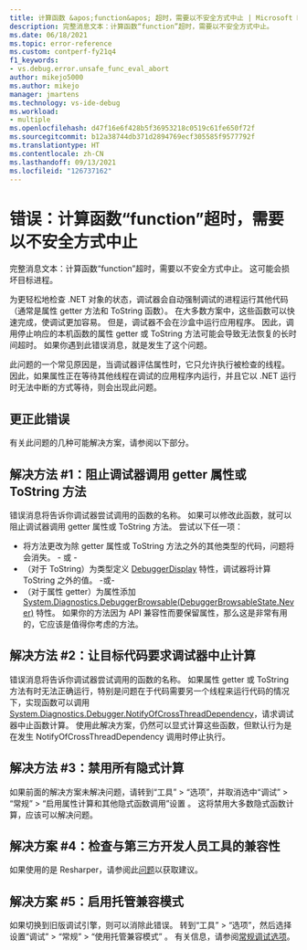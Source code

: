 ```yaml
---
title: 计算函数 &apos;function&apos; 超时，需要以不安全方式中止 | Microsoft Docs
description: 完整消息文本：计算函数“function”超时，需要以不安全方式中止。
ms.date: 06/18/2021
ms.topic: error-reference
ms.custom: contperf-fy21q4
f1_keywords:
- vs.debug.error.unsafe_func_eval_abort
author: mikejo5000
ms.author: mikejo
manager: jmartens
ms.technology: vs-ide-debug
ms.workload:
- multiple
ms.openlocfilehash: d47f16e6f428b5f36953218c0519c61fe650f72f
ms.sourcegitcommit: b12a38744db371d2894769ecf305585f9577792f
ms.translationtype: HT
ms.contentlocale: zh-CN
ms.lasthandoff: 09/13/2021
ms.locfileid: "126737162"
---
```

# <a name="error-evaluating-the-function-39function39-timed-out-and-needed-to-be-aborted-in-an-unsafe-way"></a>错误：计算函数“function”超时，需要以不安全方式中止

完整消息文本：计算函数“function”超时，需要以不安全方式中止。 这可能会损坏目标进程。

为更轻松地检查 .NET 对象的状态，调试器会自动强制调试的进程运行其他代码（通常是属性 getter 方法和 ToString 函数）。 在大多数方案中，这些函数可以快速完成，使调试更加容易。 但是，调试器不会在沙盒中运行应用程序。 因此，调用停止响应的本机函数的属性 getter 或 ToString 方法可能会导致无法恢复的长时间超时。 如果你遇到此错误消息，就是发生了这个问题。

此问题的一个常见原因是，当调试器评估属性时，它只允许执行被检查的线程。 因此，如果属性正在等待其他线程在调试的应用程序内运行，并且它以 .NET 运行时无法中断的方式等待，则会出现此问题。

## <a name="to-correct-this-error"></a>更正此错误

有关此问题的几种可能解决方案，请参阅以下部分。

## <a name="solution-1-prevent-the-debugger-from-calling-the-getter-property-or-tostring-method"></a>解决方法 #1：阻止调试器调用 getter 属性或 ToString 方法

错误消息将告诉你调试器尝试调用的函数的名称。 如果可以修改此函数，就可以阻止调试器调用 getter 属性或 ToString 方法。 尝试以下任一项：

* 将方法更改为除 getter 属性或 ToString 方法之外的其他类型的代码，问题将会消失。
  \- 或 -
* （对于 ToString）为类型定义 [DebuggerDisplay](../debugger/using-the-debuggerdisplay-attribute.md) 特性，调试器将计算 ToString 之外的值。
  -或-
* （对于属性 getter）为属性添加 [System.Diagnostics.DebuggerBrowsable(DebuggerBrowsableState.Never)](/dotnet/api/system.diagnostics.debuggerbrowsableattribute) 特性。 如果你的方法因为 API 兼容性而要保留属性，那么这是非常有用的，它应该是值得你考虑的方法。

## <a name="solution-2-have-the-target-code-ask-the-debugger-to-abort-the-evaluation"></a>解决方法 #2：让目标代码要求调试器中止计算

错误消息将告诉你调试器尝试调用的函数的名称。 如果属性 getter 或 ToString 方法有时无法正确运行，特别是问题在于代码需要另一个线程来运行代码的情况下，实现函数可以调用 [System.Diagnostics.Debugger.NotifyOfCrossThreadDependency](/dotnet/api/system.diagnostics.debugger.notifyofcrossthreaddependency)，请求调试器中止函数计算。 使用此解决方案，仍然可以显式计算这些函数，但默认行为是在发生 NotifyOfCrossThreadDependency 调用时停止执行。

## <a name="solution-3-disable-all-implicit-evaluation"></a>解决方法 #3：禁用所有隐式计算

如果前面的解决方案未解决问题，请转到“工具” > “选项”，并取消选中“调试” > “常规” > “启用属性计算和其他隐式函数调用”设置    。 这将禁用大多数隐式函数计算，应该可以解决问题。

## <a name="solution-4-check-compatibility-with-third-party-developer-tools"></a>解决方案 #4：检查与第三方开发人员工具的兼容性

如果使用的是 Resharper，请参阅此[问题](https://youtrack.jetbrains.com/issue/RSRP-476824)以获取建议。

## <a name="solution-5-enable-managed-compatibility-mode"></a>解决方案 #5：启用托管兼容模式

如果切换到旧版调试引擎，则可以消除此错误。 转到“工具” > “选项”，然后选择设置“调试” > “常规” > “使用托管兼容模式”    。 有关信息，请参阅[常规调试选项](../debugger/general-debugging-options-dialog-box.md)。
